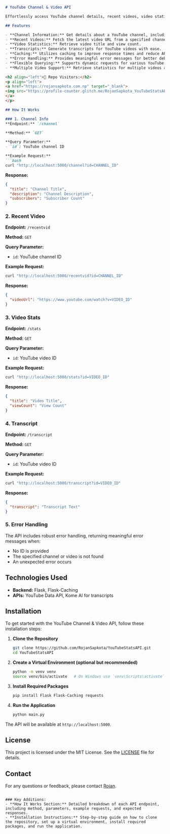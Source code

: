 
```markdown
# YouTube Channel & Video API

Effortlessly access YouTube channel details, recent videos, video statistics, and transcripts with this Flask-based API. Designed for simplicity and efficiency, this tool helps you retrieve comprehensive YouTube data quickly.

## Features

- **Channel Information:** Get details about a YouTube channel, including title, description, and subscriber count.
- **Recent Videos:** Fetch the latest video URL from a specified channel.
- **Video Statistics:** Retrieve video title and view count.
- **Transcripts:** Generate transcripts for YouTube videos with ease.
- **Caching:** Utilizes caching to improve response times and reduce API load.
- **Error Handling:** Provides meaningful error messages for better debugging and user experience.
- **Flexible Querying:** Supports dynamic requests for various YouTube data using channel and video IDs.
- **Multiple Video Support:** Retrieve statistics for multiple videos at once by passing a list of video IDs.

<h2 align="left">👤 Repo Visitors:</h2>
<p align="left">
<a href="https://rojansapkota.com.np" target="_blank">
<img src="https://profile-counter.glitch.me/RojanSapkota_YouTubeStatsAPI/count.svg" alt="Visitor Counter"/>
</a>
</p>

## How It Works

### 1. Channel Info
**Endpoint:** `/channel`

**Method:** `GET`

**Query Parameter:** 
- `id`: YouTube channel ID

**Example Request:**
```bash
curl "http://localhost:5000/channel?id=CHANNEL_ID"
```

**Response:**
```json
{
  "title": "Channel Title",
  "description": "Channel Description",
  "subscribers": "Subscriber Count"
}
```

### 2. Recent Video
**Endpoint:** `/recentvid`

**Method:** `GET`

**Query Parameter:**
- `id`: YouTube channel ID

**Example Request:**
```bash
curl "http://localhost:5000/recentvid?id=CHANNEL_ID"
```

**Response:**
```json
{
  "videoUrl": "https://www.youtube.com/watch?v=VIDEO_ID"
}
```

### 3. Video Stats
**Endpoint:** `/stats`

**Method:** `GET`

**Query Parameter:**
- `id`: YouTube video ID

**Example Request:**
```bash
curl "http://localhost:5000/stats?id=VIDEO_ID"
```

**Response:**
```json
{
  "title": "Video Title",
  "viewCount": "View Count"
}
```

### 4. Transcript
**Endpoint:** `/transcript`

**Method:** `GET`

**Query Parameter:**
- `id`: YouTube video ID

**Example Request:**
```bash
curl "http://localhost:5000/transcript?id=VIDEO_ID"
```

**Response:**
```json
{
  "transcript": "Transcript Text"
}
```

### 5. Error Handling
The API includes robust error handling, returning meaningful error messages when:
- No ID is provided
- The specified channel or video is not found
- An unexpected error occurs

## Technologies Used

- **Backend:** Flask, Flask-Caching
- **APIs:** YouTube Data API, Kome AI for transcripts

## Installation

To get started with the YouTube Channel & Video API, follow these installation steps:

1. **Clone the Repository**
   ```bash
   git clone https://github.com/RojanSapkota/YouTubeStatsAPI.git
   cd YouTubeStatsAPI
   ```

2. **Create a Virtual Environment (optional but recommended)**
   ```bash
   python -m venv venv
   source venv/bin/activate   # On Windows use `venv\Scripts\activate`
   ```

3. **Install Required Packages**
   ```bash
   pip install Flask Flask-Caching requests
   ```

4. **Run the Application**
   ```bash
   python main.py
   ```

The API will be available at `http://localhost:5000`.

## License

This project is licensed under the MIT License. See the [LICENSE](LICENSE) file for details.

## Contact

For any questions or feedback, please contact [Rojan](mailto:github@rojansapkota.com.np).
```

### Key Additions:
- **How It Works Section:** Detailed breakdown of each API endpoint, including method, parameters, example requests, and expected responses.
- **Installation Instructions:** Step-by-step guide on how to clone the repository, set up a virtual environment, install required packages, and run the application.

